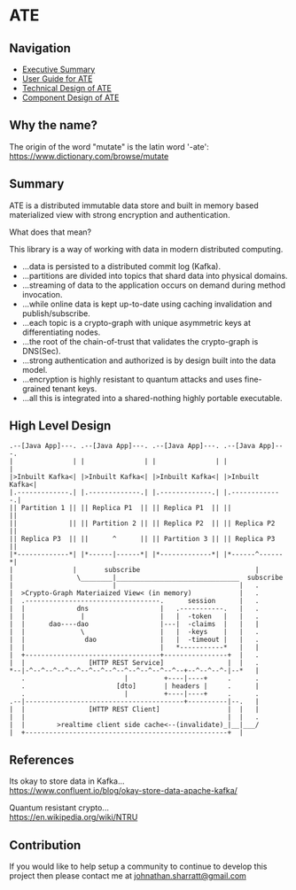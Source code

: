 ATE
===

## Navigation

- [Executive Summary](README.md)
- [User Guide for ATE](doc/guide.md)
- [Technical Design of ATE](doc/design.md)
- [Component Design of ATE](doc/components.md)

## Why the name?

The origin of the word "mutate" is the latin word '-ate':  
https://www.dictionary.com/browse/mutate

## Summary

ATE is a distributed immutable data store and built in memory based materialized
view with strong encryption and authentication.

What does that mean?

This library is a way of working with data in modern distributed computing.
* ...data is persisted to a distributed commit log (Kafka).
* ...partitions are divided into topics that shard data into physical domains.
* ...streaming of data to the application occurs on demand during method invocation.
* ...while online data is kept up-to-date using caching invalidation and publish/subscribe.
* ...each topic is a crypto-graph with unique asymmetric keys at differentiating nodes.
* ...the root of the chain-of-trust that validates the crypto-graph is DNS(Sec).
* ...strong authentication and authorized is by design built into the data model.
* ...encryption is highly resistant to quantum attacks and uses fine-grained tenant keys.
* ...all this is integrated into a shared-nothing highly portable executable.

## High Level Design

    .--[Java App]---. .--[Java App]---. .--[Java App]---. .--[Java App]---.
    |               | |               | |               | |               |
    |>Inbuilt Kafka<| |>Inbuilt Kafka<| |>Inbuilt Kafka<| |>Inbuilt Kafka<|
    |.-------------.| |.-------------.| |.-------------.| |.-------------.|
    || Partition 1 || || Replica P1  || || Replica P1  || ||             ||
    ||             || || Partition 2 || || Replica P2  || || Replica P2  ||
    || Replica P3  || ||      ^      || || Partition 3 || || Replica P3  ||
    |*-------------*| |*------|------*| |*-------------*| |*------^------*|
    |               |       subscribe                             |
    |                \________|_______________________________  subscribe
    |                         |                               |   .
    |  >Crypto-Graph Materiaized View< (in memory)            |   .
    |  .----------------------------------.      session      |   .
    |  |             dns                  |   .-----------.   |   .
    |  |              |                   |   |  -token   |   |   .
    |  |      dao----dao                  |---|  -claims  |   |   |
    |  |              \                   |   |  -keys    |   |   .
    |  |               dao                |   |  -timeout |   |   .
    |  |                                  |   *-----------*   |   |
    |  +----------------------------------+----------------+  |   .
    |  |                [HTTP REST Service]                |  |   .
    *--|-^--^--^--^--^--^--^--^--^--^--^--^--^--+--^--^--^-|--*   |
       .                         |         +----|----+     .      .
       .                       [dto]       | headers |     .      |
       .                         |         +----|----+     .      .
    .--|----------------------------------------+----------|--.   |
    |  |                [HTTP REST Client]                 |  |   |
    |  |                                                   |  |   .
    |  |        >realtime client side cache<--(invalidate)_|__|___/
    |  +---------------------------------------------------+  |

## References

Its okay to store data in Kafka...  
https://www.confluent.io/blog/okay-store-data-apache-kafka/

Quantum resistant crypto...  
https://en.wikipedia.org/wiki/NTRU

## Contribution

If you would like to help setup a community to continue to develop this project
then please contact me at [johnathan.sharratt@gmail.com](johnathan.sharratt@gmail.com)
